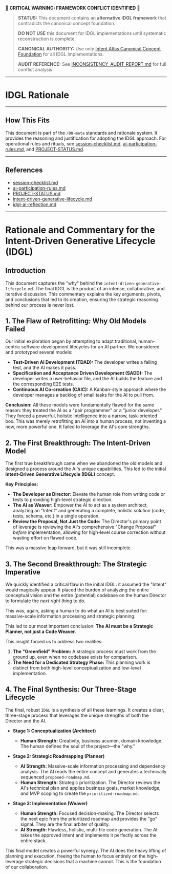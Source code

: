 🚨 **CRITICAL WARNING: FRAMEWORK CONFLICT IDENTIFIED** 🚨

> **STATUS:** This document contains an **alternative IDGL framework** that contradicts the canonical concept foundation.
> 
> **DO NOT USE** this document for IDGL implementations until systematic reconstruction is complete.
> 
> **CANONICAL AUTHORITY:** Use only [Intent Atlas Canonical Concept Foundation](./intent-atlas/concept/) for all IDGL implementations.
> 
> **AUDIT REFERENCE:** See [INCONSISTENCY_AUDIT_REPORT.md](./intent-atlas/INCONSISTENCY_AUDIT_REPORT.md) for full conflict analysis.

---

# IDGL Rationale

---

## How This Fits

This document is part of the `/00-meta` standards and rationale system. It provides the reasoning and justification for adopting the IDGL approach. For operational rules and rituals, see [session-checklist.md](./session-checklist.md), [ai-participation-rules.md](./ai-participation-rules.md), and [PROJECT-STATUS.md](./PROJECT-STATUS.md).

---

## References
- [session-checklist.md](./session-checklist.md)
- [ai-participation-rules.md](./ai-participation-rules.md)
- [PROJECT-STATUS.md](./PROJECT-STATUS.md)
- [intent-driven-generative-lifecycle.md](./intent-driven-generative-lifecycle.md)
- [idgl-ai-reflection.md](./idgl-ai-reflection.md)

---

# Rationale and Commentary for the Intent-Driven Generative Lifecycle (IDGL)

## Introduction

This document captures the "why" behind the `intent-driven-generative-lifecycle.md`. The final IDGL is the product of an intense, collaborative, and iterative discussion. This commentary explains the key arguments, pivots, and conclusions that led to its creation, ensuring the strategic reasoning behind our process is never lost.

## 1. The Flaw of Retrofitting: Why Old Models Failed

Our initial exploration began by attempting to adapt traditional, human-centric software development lifecycles for an AI partner. We considered and prototyped several models:

*   **Test-Driven AI Development (TDAD):** The developer writes a failing test, and the AI makes it pass.
*   **Specification and Acceptance Driven Development (SADD):** The developer writes a user-behavior file, and the AI builds the feature and the corresponding E2E tests.
*   **Continuous AI Co-creation (CAIC):** A Kanban-style approach where the developer manages a backlog of small tasks for the AI to pull from.

**Conclusion:** All these models were fundamentally flawed for the same reason: they treated the AI as a "pair programmer" or a "junior developer." They forced a powerful, holistic intelligence into a narrow, task-oriented box. This was merely retrofitting an AI into a human process, not inventing a new, more powerful one. It failed to leverage the AI's core strengths.

## 2. The First Breakthrough: The Intent-Driven Model

The first true breakthrough came when we abandoned the old models and designed a process around the AI's unique capabilities. This led to the initial **Intent-Driven Generative Lifecycle (IDGL)** concept.

**Key Principles:**
*   **The Developer as Director:** Elevate the human role from writing code or tests to providing high-level strategic direction.
*   **The AI as Weaver:** Empower the AI to act as a system architect, analyzing an "Intent" and generating a complete, holistic solution (code, tests, schema, etc.) in a single operation.
*   **Review the Proposal, Not Just the Code:** The Director's primary point of leverage is reviewing the AI's comprehensive "Change Proposal" *before* implementation, allowing for high-level course correction without wasting effort on flawed code.

This was a massive leap forward, but it was still incomplete.

## 3. The Second Breakthrough: The Strategic Imperative

We quickly identified a critical flaw in the initial IDGL: it assumed the "Intent" would magically appear. It placed the burden of analyzing the entire conceptual vision and the entire (potential) codebase on the human Director to formulate the *next right thing* to do.

This was, again, asking a human to do what an AI is best suited for: massive-scale information processing and strategic planning.

This led to our most important conclusion: **The AI must be a Strategic Planner, not just a Code Weaver.**

This insight forced us to address two realities:
1.  **The "Greenfield" Problem:** A strategic process must work from the ground up, even when no codebase exists for comparison.
2.  **The Need for a Dedicated Strategy Phase:** This planning work is distinct from both high-level conceptualization and low-level implementation.

## 4. The Final Synthesis: Our Three-Stage Lifecycle

The final, robust `IDGL` is a synthesis of all these learnings. It creates a clear, three-stage process that leverages the unique strengths of both the Director and the AI.

*   **Stage 1: Conceptualization (Architect)**
    *   **Human Strength:** Creativity, business acumen, domain knowledge. The human defines the soul of the project—the "why."

*   **Stage 2: Strategic Roadmapping (Planner)**
    *   **AI Strength:** Massive-scale information processing and dependency analysis. The AI reads the entire concept and generates a technically sequenced `proposed-roadmap.md`.
    *   **Human Strength:** Strategic prioritization. The Director reviews the AI's technical plan and applies business goals, market knowledge, and MVP scoping to create the `prioritized-roadmap.md`.

*   **Stage 3: Implementation (Weaver)**
    *   **Human Strength:** Focused decision-making. The Director selects the next epic from the prioritized roadmap and provides the "go" signal. They are the final arbiter of quality.
    *   **AI Strength:** Flawless, holistic, multi-file code generation. The AI takes the approved intent and implements it perfectly across the entire stack.

This final model creates a powerful synergy. The AI does the heavy lifting of planning and execution, freeing the human to focus entirely on the high-leverage strategic decisions that a machine cannot. This is the foundation of our collaboration. 
